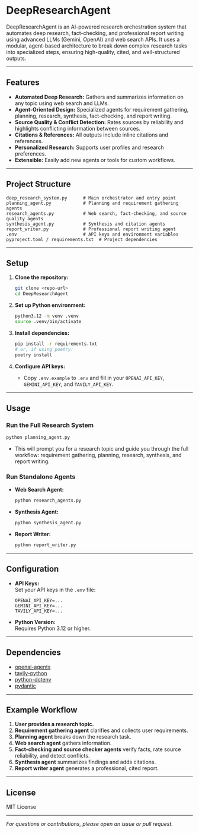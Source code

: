 # DeepResearchAgent

DeepResearchAgent is an AI-powered research orchestration system that automates deep research, fact-checking, and professional report writing using advanced LLMs (Gemini, OpenAI) and web search APIs. It uses a modular, agent-based architecture to break down complex research tasks into specialized steps, ensuring high-quality, cited, and well-structured outputs.

---

## Features

- **Automated Deep Research:** Gathers and summarizes information on any topic using web search and LLMs.
- **Agent-Oriented Design:** Specialized agents for requirement gathering, planning, research, synthesis, fact-checking, and report writing.
- **Source Quality & Conflict Detection:** Rates sources by reliability and highlights conflicting information between sources.
- **Citations & References:** All outputs include inline citations and references.
- **Personalized Research:** Supports user profiles and research preferences.
- **Extensible:** Easily add new agents or tools for custom workflows.

---

## Project Structure

```
deep_research_system.py      # Main orchestrator and entry point
planning_agent.py            # Planning and requirement gathering agents
research_agents.py           # Web search, fact-checking, and source quality agents
synthesis_agent.py           # Synthesis and citation agents
report_writer.py             # Professional report writing agent
.env                         # API keys and environment variables
pyproject.toml / requirements.txt  # Project dependencies
```

---

## Setup

1. **Clone the repository:**
   ```sh
   git clone <repo-url>
   cd DeepResearchAgent
   ```

2. **Set up Python environment:**
   ```sh
   python3.12 -m venv .venv
   source .venv/bin/activate
   ```

3. **Install dependencies:**
   ```sh
   pip install -r requirements.txt
   # or, if using poetry:
   poetry install
   ```

4. **Configure API keys:**
   - Copy `.env.example` to `.env` and fill in your `OPENAI_API_KEY`, `GEMINI_API_KEY`, and `TAVILY_API_KEY`.

---

## Usage

### Run the Full Research System

```sh
python planning_agent.py
```
- This will prompt you for a research topic and guide you through the full workflow: requirement gathering, planning, research, synthesis, and report writing.

### Run Standalone Agents

- **Web Search Agent:**  
  ```sh 
  python research_agents.py
  ```
- **Synthesis Agent:**  
  ```sh
  python synthesis_agent.py
  ```
- **Report Writer:**  
  ```sh
  python report_writer.py
  ```

---

## Configuration

- **API Keys:**  
  Set your API keys in the `.env` file:
  ```
  OPENAI_API_KEY=...
  GEMINI_API_KEY=...
  TAVILY_API_KEY=...
  ```

- **Python Version:**  
  Requires Python 3.12 or higher.

---

## Dependencies

- [openai-agents](https://pypi.org/project/openai-agents/)
- [tavily-python](https://pypi.org/project/tavily-python/)
- [python-dotenv](https://pypi.org/project/python-dotenv/)
- [pydantic](https://pypi.org/project/pydantic/)

---

## Example Workflow

1. **User provides a research topic.**
2. **Requirement gathering agent** clarifies and collects user requirements.
3. **Planning agent** breaks down the research task.
4. **Web search agent** gathers information.
5. **Fact-checking and source checker agents** verify facts, rate source reliability, and detect conflicts.
6. **Synthesis agent** summarizes findings and adds citations.
7. **Report writer agent** generates a professional, cited report.

---

## License

MIT License

---

*For questions or contributions, please open an issue or pull request.*
